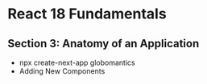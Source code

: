 # React 18 Fundamentals
## Section 3: Anatomy of an Application
* npx create-next-app globomantics
* Adding New Components